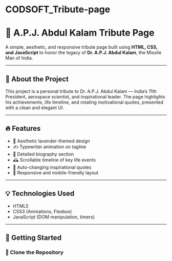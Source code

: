 # CODSOFT_Tribute-page

# 🌟 A.P.J. Abdul Kalam Tribute Page

A simple, aesthetic, and responsive tribute page built using **HTML, CSS, and JavaScript** to honor the legacy of **Dr. A.P.J. Abdul Kalam**, the Missile Man of India.

---

## 📝 About the Project

This project is a personal tribute to Dr. A.P.J. Abdul Kalam — India’s 11th President, aerospace scientist, and inspirational leader. The page highlights his achievements, life timeline, and rotating motivational quotes, presented with a clean and elegant UI.

---

## 🔥 Features

- 💜 Aesthetic lavender-themed design
- ✍️ Typewriter animation on tagline
- 📜 Detailed biography section
- 🕰️ Scrollable timeline of key life events
- 🔁 Auto-changing inspirational quotes
- 📱 Responsive and mobile-friendly layout

---

## 💡 Technologies Used

- HTML5
- CSS3 (Animations, Flexbox)
- JavaScript (DOM manipulation, timers)

---

## 🚀 Getting Started

### 📂 Clone the Repository
```bash
